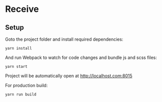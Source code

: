 # Receive

## Setup

Goto the project folder and install required dependencies:

```
yarn install
```

And run Webpack to watch for code changes and bundle js and scss files:

```
yarn start
```

Project will be automatically open at http://localhost.com:8015

For production build:

```
yarn run build
```
